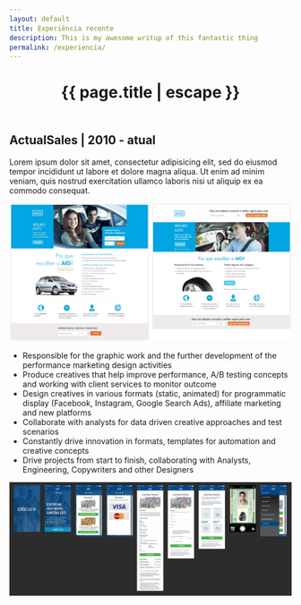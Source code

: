 ```yaml
---
layout: default
title: Experiência recente
description: This is my awesome writup of this fantastic thing
permalink: /experiencia/
---
```


<header class="cf measure center f3 mb5">
  <h1 class="f1 fw4">{{ page.title | escape }}</h1>
</header>

<section class="cf measure center f3 mb5">
  <h2 class="f5 fw4 dark-red mt0">ActualSales | 2010 - atual</h2>

  <p>Lorem ipsum dolor sit amet, consectetur adipisicing elit, sed do eiusmod
  tempor incididunt ut labore et dolore magna aliqua. Ut enim ad minim veniam,
  quis nostrud exercitation ullamco laboris nisi ut aliquip ex ea commodo
  consequat.</p>
</section>

<section class="cf mb5">
  <img src="../images/simular-seguro-auto-2.png">
</section>

<section class="cf measure center f3 mb5">
  <ul class="list pl0 mb5">
    <li class="f3 flex items-baseline mb4">
      Responsible for the graphic work and the further development of the performance marketing design activities
    </li>
    <li class="f3 flex items-baseline mb4">
      Produce creatives that help improve performance, A/B testing concepts and working with client services to monitor outcome
    </li>
    <li class="f3 flex items-baseline mb4">
      Design creatives in various formats (static, animated) for programmatic display (Facebook, Instagram, Google Search Ads), affiliate marketing and new platforms
    </li>
    <li class="f3 flex items-baseline mb4">
      Collaborate with analysts for data driven creative approaches and test scenarios
    </li>
    <li class="f3 flex items-baseline mb4">
      Constantly drive innovation in formats, templates for automation and creative concepts
    </li>
    <li class="f3 flex items-baseline mb4">
      Drive projects from start to finish, collaborating with Analysts, Engineering, Copywriters and other Designers
    </li>
  </ul>
</section>

<section class="cf mb5">
  <img src="../images/telas_inteiro.jpg">
</section>